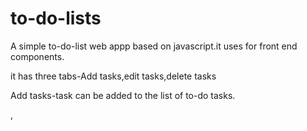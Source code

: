 # to-do-lists


A simple to-do-list web appp based on javascript.it uses for front end components.

it has three tabs-Add tasks,edit tasks,delete tasks

Add tasks-task can be added to the list of to-do tasks.

,
